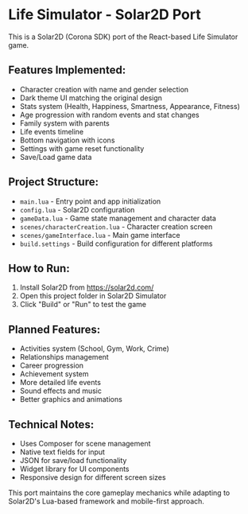 
# Life Simulator - Solar2D Port

This is a Solar2D (Corona SDK) port of the React-based Life Simulator game.

## Features Implemented:
- Character creation with name and gender selection
- Dark theme UI matching the original design
- Stats system (Health, Happiness, Smartness, Appearance, Fitness)
- Age progression with random events and stat changes
- Family system with parents
- Life events timeline
- Bottom navigation with icons
- Settings with game reset functionality
- Save/Load game data

## Project Structure:
- `main.lua` - Entry point and app initialization
- `config.lua` - Solar2D configuration
- `gameData.lua` - Game state management and character data
- `scenes/characterCreation.lua` - Character creation screen
- `scenes/gameInterface.lua` - Main game interface
- `build.settings` - Build configuration for different platforms

## How to Run:
1. Install Solar2D from https://solar2d.com/
2. Open this project folder in Solar2D Simulator
3. Click "Build" or "Run" to test the game

## Planned Features:
- Activities system (School, Gym, Work, Crime)
- Relationships management
- Career progression
- Achievement system
- More detailed life events
- Sound effects and music
- Better graphics and animations

## Technical Notes:
- Uses Composer for scene management
- Native text fields for input
- JSON for save/load functionality
- Widget library for UI components
- Responsive design for different screen sizes

This port maintains the core gameplay mechanics while adapting to Solar2D's Lua-based framework and mobile-first approach.
